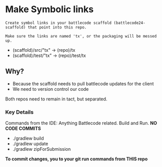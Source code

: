 
# Make Symbolic links
	Create symbol links in your battlecode scaffold (battlecode24-scaffold) that point into this repo.

	Make sure the links are named 'tx', or the packaging will be messed up.

- (scaffold)/src/"tx" -> (repo)/tx
- (scaffold)/test/"tx" -> (repo)/test/tx






## Why?
- Because the scaffold needs to pull battlecode updates for the client
- We need to version control our code 

Both repos need to remain in tact, but separated.

### Key Details
Commands from the IDE: Anything Battlecode related. Build and Run. __NO CODE COMMITS__
- ./gradlew build
- ./gradlew update 
- ./gradlew zipForSubmission

__To commit changes, you to your git run commands from THIS repo__
